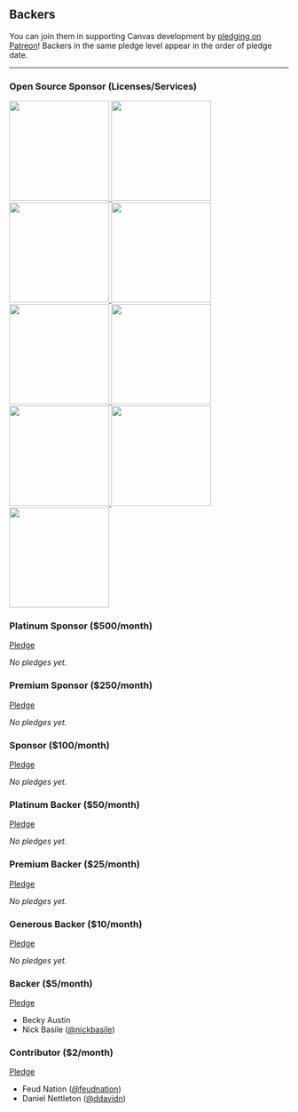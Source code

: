 ## Backers

You can join them in supporting Canvas development by [pledging on Patreon](https://www.patreon.com/canvas)! Backers in the same pledge level appear in the order of pledge date.

---

### Open Source Sponsor (Licenses/Services)

<a href="https://www.araxis.com">
  <img width="180px" src="https://raw.githubusercontent.com/cnvs/assets/master/sponsors/araxis.png">
</a>

<a href="https://www.hipchat.com">
  <img width="180px" src="https://raw.githubusercontent.com/cnvs/assets/master/sponsors/hipchat.png">
</a>

<a href="https://www.jetbrains.com">
  <img width="180px" src="https://raw.githubusercontent.com/cnvs/assets/master/sponsors/jetbrains.png">
</a>

<a href="https://www.keycdn.com">
  <img width="180px" src="https://raw.githubusercontent.com/cnvs/assets/master/sponsors/keycdn.png">
</a>

<a href="https://www.navicat.com">
  <img width="180px" src="https://raw.githubusercontent.com/cnvs/assets/master/sponsors/navicat.png">
</a>

<a href="https://readme.io">
  <img width="180px" src="https://raw.githubusercontent.com/cnvs/assets/master/sponsors/readme.png">
</a>

<a href="https://saucelabs.com">
  <img width="180px" src="https://raw.githubusercontent.com/cnvs/assets/master/sponsors/saucelabs.png">
</a>

<a href="https://status.io">
  <img width="180px" src="https://raw.githubusercontent.com/cnvs/assets/master/sponsors/status.png">
</a>

<a href="https://www.versioneye.com">
  <img width="180px" src="https://raw.githubusercontent.com/cnvs/assets/master/sponsors/versioneye.png">
</a>

### Platinum Sponsor ($500/month)

[Pledge](https://www.patreon.com/bePatron?rid=1295515&u=4872869)

*No pledges yet.*

### Premium Sponsor ($250/month)

[Pledge](https://www.patreon.com/bePatron?rid=1295497&u=4872869)

*No pledges yet.*

### Sponsor ($100/month)

[Pledge](https://www.patreon.com/bePatron?rid=1295498&u=4872869)

*No pledges yet.*

### Platinum Backer ($50/month)

[Pledge](https://www.patreon.com/bePatron?rid=1294556&u=4872869)

*No pledges yet.*

### Premium Backer ($25/month)

[Pledge](https://www.patreon.com/bePatron?rid=1294557&u=4872869)

*No pledges yet.*

### Generous Backer ($10/month)

[Pledge](https://www.patreon.com/bePatron?rid=1294558&u=4872869)

*No pledges yet.*

### Backer ($5/month)

[Pledge](https://www.patreon.com/bePatron?rid=1294541&u=4872869)
		
* Becky Austin
* Nick Basile ([@nickbasile](https://github.com/nickbasile))

### Contributor ($2/month)

[Pledge](https://www.patreon.com/bePatron?rid=1295416&u=4872869)
		
* Feud Nation ([@feudnation](https://twitter.com/feudnation))
* Daniel Nettleton ([@ddavidn](https://twitter.com/ddavidn))

